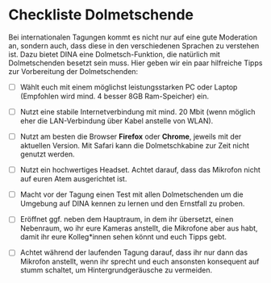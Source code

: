 # Checkliste Dolmetschende

Bei internationalen Tagungen kommt es nicht nur auf eine gute Moderation an, sondern auch, dass diese in den verschiedenen Sprachen zu verstehen ist. Dazu bietet DINA eine Dolmetsch-Funktion, die natürlich mit Dolmetschenden besetzt sein muss. Hier geben wir ein paar hilfreiche Tipps zur Vorbereitung der Dolmetschenden:

* [ ] Wählt euch mit einem möglichst leistungsstarken PC oder Laptop \(Empfohlen wird mind. 4 besser 8GB Ram-Speicher\) ein.
* [ ] Nutzt eine stabile Internetverbindung mit mind. 20 Mbit \(wenn möglich eher die LAN-Verbindung über Kabel anstelle von WLAN\).
* [ ] Nutzt am besten die Browser **Firefox** oder **Chrome**, jeweils mit der aktuellen Version. Mit Safari kann die Dolmetschkabine zur Zeit nicht genutzt werden. 
* [ ] Nutzt ein hochwertiges Headset. Achtet darauf, dass das Mikrofon nicht auf euren Atem ausgerichtet ist.
* [ ] Macht vor der Tagung einen Test mit allen Dolmetschenden um die Umgebung auf DINA kennen zu lernen und den Ernstfall zu proben. 
* [ ] Eröffnet ggf. neben dem Hauptraum, in dem ihr übersetzt, einen Nebenraum, wo ihr eure Kameras anstellt, die Mikrofone aber aus habt, damit ihr eure Kolleg\*innen sehen könnt und euch Tipps gebt. 
* [ ] Achtet während der laufenden Tagung darauf, dass ihr nur dann das Mikrofon anstellt, wenn ihr sprecht und euch ansonsten konsequent auf stumm schaltet, um Hintergrundgeräusche zu vermeiden.









 

